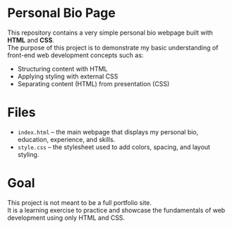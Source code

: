 # Personal Bio Page

This repository contains a very simple personal bio webpage built with **HTML** and **CSS**.  
The purpose of this project is to demonstrate my basic understanding of front-end web development concepts such as:

- Structuring content with HTML
- Applying styling with external CSS
- Separating content (HTML) from presentation (CSS)

# Files
- `index.html` – the main webpage that displays my personal bio, education, experience, and skills.
- `style.css` – the stylesheet used to add colors, spacing, and layout styling.

# Goal
This project is not meant to be a full portfolio site.  
It is a learning exercise to practice and showcase the fundamentals of web development using only HTML and CSS.
